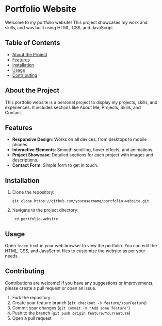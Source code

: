 # Portfolio Website

Welcome to my portfolio website! This project showcases my work and skills, and was built using HTML, CSS, and JavaScript.

## Table of Contents

- [About the Project](#about-the-project)
- [Features](#features)
- [Installation](#installation)
- [Usage](#usage)
- [Contributing](#contributing)


## About the Project

This portfolio website is a personal project to display my projects, skills, and experiences. It includes sections like About Me, Projects, Skills, and Contact.

## Features

- **Responsive Design**: Works on all devices, from desktops to mobile phones.
- **Interactive Elements**: Smooth scrolling, hover effects, and animations.
- **Project Showcase**: Detailed sections for each project with images and descriptions.
- **Contact Form**: Simple form to get in touch.

## Installation

1. Clone the repository:
    ```
    git clone https://github.com/yourusername/portfolio-website.git
    ```
2. Navigate to the project directory:
   ```
    cd portfolio-website
    ```

## Usage

Open `index.html` in your web browser to view the portfolio. You can edit the HTML, CSS, and JavaScript files to customize the website as per your needs.

## Contributing

Contributions are welcome! If you have any suggestions or improvements, please create a pull request or open an issue.

1. Fork the repository
2. Create your feature branch (`git checkout -b feature/YourFeature`)
3. Commit your changes (`git commit -m 'Add some feature'`)
4. Push to the branch (`git push origin feature/YourFeature`)
5. Open a pull request

